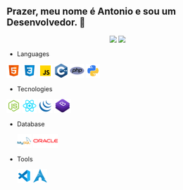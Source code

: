   ## Prazer, meu nome é Antonio e sou um Desenvolvedor. 🎉
  <div align="center">
  <img height="180em" src="https://github-readme-stats.vercel.app/api?username=Antonio-Gregorio&show_icons=true&theme=github_dark&include_all_commits=true&count_private=true"/>
  <img height="180em" src="https://github-readme-stats.vercel.app/api/top-langs/?username=Antonio-Gregorio&layout=compact&langs_count=7&theme=github_dark"/>
  </div>

* Languages
  
[![HTML](icons/html-5.png)]()
[![CSS](icons/css3.png)]()
[![JS](icons/javascript.png)]()
[![C++](icons/c++.png)]()
[![PHP](icons/php.png)]()
[![PYTHON](icons/python.png)]()

* Tecnologies
  
[![NodeJS](icons/node-js.png)]()
[![React](icons/react.png)]()
[![JQuery](icons/j-query.png)]()
[![Bootstrap4](icons/bootstrap4.png)]()


* Database

    [![MySQL](icons/mysql.png)]()
[![Oracle](icons/oracle.png)]()

* Tools
  
    [![VsCode](icons/vscode.png)]()
[![ArchLinux](icons/archlinux.png)]()




